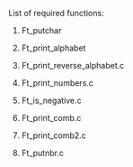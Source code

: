 List of required functions:

1) Ft_putchar

2) Ft_print_alphabet

3) Ft_print_reverse_alphabet.c

4) Ft_print_numbers.c

5) Ft_is_negative.c

6) Ft_print_comb.c

7) Ft_print_comb2.c

8) Ft_putnbr.c
